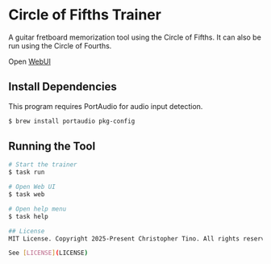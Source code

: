 # Circle of Fifths Trainer

A guitar fretboard memorization tool using the Circle of Fifths. It can also be run using the Circle of Fourths.

Open [WebUI](http://localhost:8080/)

## Install Dependencies

This program requires PortAudio for audio input detection.

```sh
$ brew install portaudio pkg-config
```

## Running the Tool

```sh
# Start the trainer
$ task run

# Open Web UI
$ task web

# Open help menu
$ task help

## License
MIT License. Copyright 2025-Present Christopher Tino. All rights reserved.

See [LICENSE](LICENSE)
```
